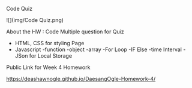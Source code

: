 Code Quiz

![](img/Code Quiz.png)

About the HW : Code Multiple question for Quiz

- HTML, CSS for styling Page
- Javascript
    -function
    -object
    -array
    -For Loop
    -IF Else
    -time Interval
    -JSon for Local Storage
    

Public Link for Week 4 Homework

https://deashawnogle.github.io/DaesangOgle-Homework-4/
